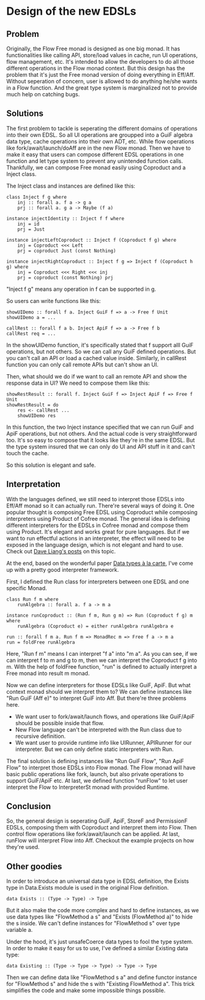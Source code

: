 # Design of the new EDSLs

## Problem

Originally, the Flow Free monad is designed as one big monad. It has functionalities like calling API, store/load values in cache, run UI operations, flow management, etc. It's intended to allow the developers to do all those different operations in the Flow monad context. But this design has the problem that it's just the Free monad version of doing everything in Eff/Aff. Without seperation of concern, user is allowed to do anything he/she wants in a Flow function. And the great type system is marginalized not to provide much help on catching bugs.

## Solutions

The first problem to tackle is seperating the different domains of operations into their own EDSL. So all UI operations are groupped into a GuiF algebra data type, cache operations into their own ADT, etc. While flow operations like fork/await/launch/doAff are in the new Flow monad. Then we have to make it easy that users can compose different EDSL operations in one function and let type system to prevent any unintended function calls. Thankfully, we can compose Free monad easily using Coproduct and a Inject class.

The Inject class and instances are defined like this:

```
class Inject f g where
    inj :: forall a. f a -> g a
    prj :: forall a. g a -> Maybe (f a)

instance injectIdentity :: Inject f f where
    inj = id
    prj = Just

instance injectLeftCoproduct :: Inject f (Coproduct f g) where
    inj = Coproduct <<< Left
    prj = coproduct Just (const Nothing)

instance injectRightCoproduct :: Inject f g => Inject f (Coproduct h g) where
    inj = Coproduct <<< Right <<< inj
    prj = coproduct (const Nothing) prj
```
"Inject f g" means any operation in f can be supported in g.

So users can write functions like this:
```
showUIDemo :: forall f a. Inject GuiF f => a -> Free f Unit
showUIDemo a = ...

callRest :: forall f a b. Inject ApiF f => a -> Free f b
callRest req = ...
```
In the showUIDemo function, it's specifically stated that f support alll GuiF operations, but not others. So we can call any GuiF defined operations. But you can't call an API or load a cached value inside. Similarly, in callRest function you can only call remote APIs but can't show an UI.

Then, what should we do if we want to call an remote API and show the response data in UI? We need to compose them like this:
```
showRestResult :: forall f. Inject GuiF f => Inject ApiF f => Free f Unit
showRestResult = do
    res <- callRest ...
    showUIDemo res
```
In this function, the two Inject instance specified that we can run GuiF and ApiF operations, but not others. And the actual code is very straightforward too. It's so easy to compose that it looks like they're in the same EDSL. But the type system insured that we can only do UI and API stuff in it and can't touch the cache.

So this solution is elegant and safe.

## Interpretation
With the languages defined, we still need to interpret those EDSLs into Eff/Aff monad so it can actually run. There're several ways of doing it. One popular thought is composing Free EDSL using Coproduct while composing interpreters using Product of Cofree monad. The general idea is defining different interpreters for the EDSLs in Cofree monad and compose them using Product. It's elegant and works great for pure languages. But if we want to run effectful actions in an interpreter, the effect will need to be exposed in the language design, which is not elegant and hard to use. Check out [Dave Liang's posts](http://dlaing.org/cofun/) on this topic.

At the end, based on the wonderful paper [Data types à la carte](http://citeseerx.ist.psu.edu/viewdoc/summary?doi=10.1.1.101.4131), I've come up with a pretty good interpreter framework.

First, I defined the Run class for interpreters between one EDSL and one specific Monad.
```
class Run f m where
    runAlgebra :: forall a. f a -> m a

instance runCoproduct :: (Run f m, Run g m) => Run (Coproduct f g) m where
    runAlgebra (Coproduct e) = either runAlgebra runAlgebra e

run :: forall f m a. Run f m => MonadRec m => Free f a -> m a
run = foldFree runAlgebra
```
Here, "Run f m" means I can interpret "f a" into "m a". As you can see, if we can interpret f to m and g to m, then we can interpret the Coproduct f g into m. With the help of foldFree function, "run" is defined to actually interpret a Free monad into result m monad.

Now we can define interpreters for those EDSLs like GuiF, ApiF. But what context monad should we interpret them to? We can define instances like "Run GuiF (Aff e)" to interpret GuiF into Aff. But there're three problems here.

* We want user to fork/await/launch flows, and operations like GuiF/ApiF should be possible inside that flow.
* New Flow language can't be interpreted with the Run class due to recursive definition. 
* We want user to provide runtime info like UIRunner, APIRunner for our interpreter. But we can only define static interpreters with Run.

The final solution is defining instances like "Run GuiF Flow", "Run ApiF Flow" to interpret those EDSLs into Flow monad. The Flow monad will have basic public operations like fork, launch, but also private operations to support GuiF/ApiF etc. At last, we defined function "runFlow" to let user interpret the Flow to InterpreterSt monad with provided Runtime.

## Conclusion
So, the general design is seperating GuiF, ApiF, StoreF and PermissionF EDSLs, composing them with Coproduct and interpret them into Flow. Then control flow operations like fork/await/launch can be applied. At last, runFlow will interpret Flow into Aff. Checkout the example projects on how they're used.

## Other goodies
In order to introduce an universal data type in EDSL definition, the Exists type in Data.Exists module is used in the original Flow definition.
```
data Exists :: (Type -> Type) -> Type
```
But it also make the code more complex and hard to define instances, as we use data types like "FlowMethod a s" and "Exists (FlowMethod a)" to hide the s inside. We can't define instances for "FlowMethod s" over type variable a.

Under the hood, it's just unsafeCoerce data types to fool the type system. In order to make it easy for us to use, I've defined a similar Existing data type:
```
data Existing :: (Type -> Type -> Type) -> Type -> Type
```
Then we can define data like "FlowMethod s a" and define functor instance for "FlowMethod s" and hide the s with "Existing FlowMethod a". This trick simplifies the code and make some impossible things possible.
